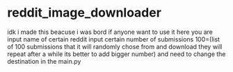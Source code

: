 # reddit_image_downloader
idk i made this beacuse i was bord if anyone want to use it here you are
input name of certain reddit 
input certain number of submissions 100=(list of 100 submissions that it will randomly chose from and download they will repeat after a while its better to add bigger number)
and need to change the destination in the main.py 
